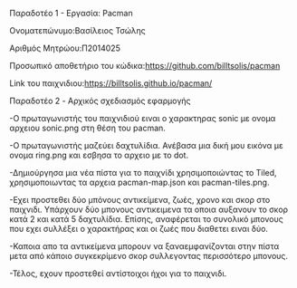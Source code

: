 Παραδοτέο 1 - Εργασία: Pacman

Ονοματεπώνυμο:Βασίλειος Τσώλης

Αριθμός Μητρώου:Π2014025

Προσωπικό αποθετήριο του κώδικα:https://github.com/billtsolis/pacman

Link του παιχνιδιου:https://billtsolis.github.io/pacman/


Παραδοτέο 2 - Aρχικός σχεδιασμός εφαρμογής

-Ο πρωταγωνιστής του παιχνιδιού ειναι ο χαρακτηρας sonic με ονομα αρχειου sonic.png στη θέση του pacman.

-Ο πρωταγωνιστής μαζεύει δαχτυλίδια. Ανέβασα μια δική μου εικόνα με ονομα ring.png και εσβησα το αρχειο με το dot.

-Δημιούργησα μια νέα πίστα για το παιχνίδι χρησιμοποιώντας το Tiled, χρησιμοποιωντας τα αρχεια pacman-map.json και pacman-tiles.png.

-Εχει προστεθει δύο μπόνους αντικείμενα, ζωές, χρονο και σκορ στο παιχνιδι. Υπάρχουν δύο μπονους αντικειμενα τα οποια αυξανουν το σκορ κατά 2 και κατά 5 δαχτυλίδια. Επίσης, αναφέρεται το συνολικό μπονους που εχει συλλέξει ο χαρακτήρας και οι ζωές που διαθετει ειναι δύο.

-Καποια απο τα αντικείμενα μπορουν να ξαναεμφανίζονται στην πίστα μετα από κάποιο συγκεκρίμενο σκορ συλλεγοντας περισσότερο μπονους.

-Τέλος, εχουν προστεθεί αντίστοιχοι ήχοι για το παιχνιδι.

